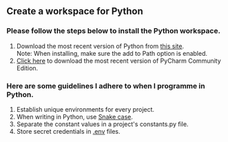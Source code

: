## Create a workspace for Python
### Please follow the steps below to install the Python workspace.
1. Download the most recent version of Python from [this site](https://www.python.org/downloads/).<br>Note: When installing, make sure the add to Path option is enabled.
2. [Click here](https://www.jetbrains.com/pycharm/download)
 to download the most recent version of PyCharm Community Edition.

### Here are some guidelines I adhere to when I programme in Python.
1. Establish unique environments for every project.
2. When writing in Python, use [Snake case](https://en.wikipedia.org/wiki/Snake_case).
3. Separate the constant values in a project's constants.py file.
4. Store secret credentials in [.env](https://dev.to/jakewitcher/using-env-files-for-environment-variables-in-python-applications-55a1) files.
